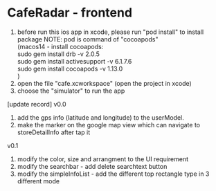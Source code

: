 # CafeRadar - frontend
1. before run this ios app in xcode, please run "pod install" to install package
NOTE: pod is command of "cocoapods"  
(macos14 - install cocoapods:  
    sudo gem install drb -v 2.0.5  
    sudo gem install activesupport -v 6.1.7.6  
    sudo gem install cocoapods -v 1.13.0  
)
2. open the file "cafe.xcworkspace" (open the project in xcode)
3. choose the "simulator" to run the app

[update record]
v0.0  
1. add the gps info (latitude and longitude) to the userModel. 
2. make the marker on the google map view which can navigate to storeDetailInfo after tap it

v0.1
1. modify the color, size and arrangment to the UI requirement
2. modify the searchbar - add delete searchtext button
3. modify the simpleInfoList - add the different top rectangle type in 3 different mode 
